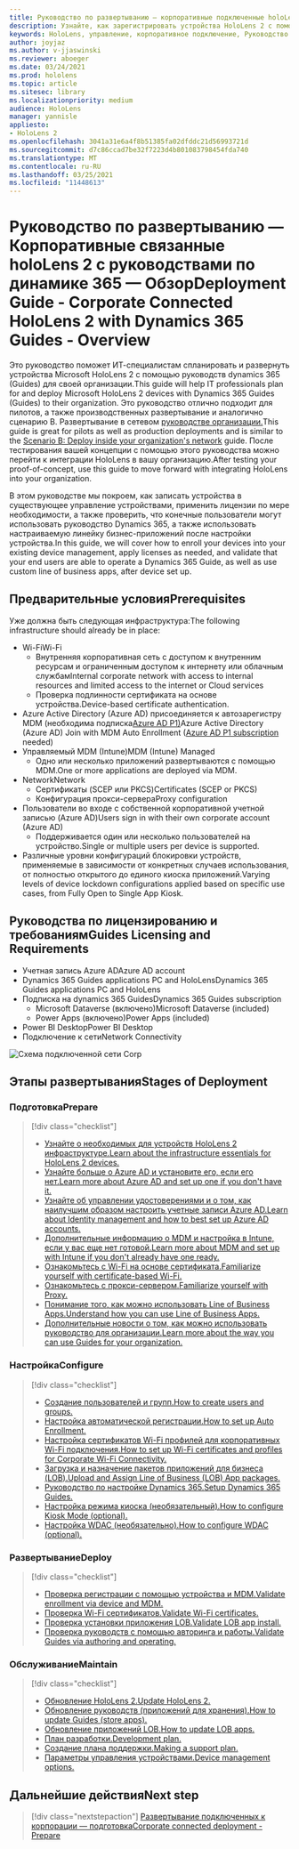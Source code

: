 ```yaml
---
title: Руководство по развертыванию — корпоративные подключенные holoLens 2 с руководствами dynamics 365 — Обзор
description: Узнайте, как зарегистрировать устройства HoloLens 2 с помощью руководств Dynamics 365 по корпоративной подключенной сети.
keywords: HoloLens, управление, корпоративное подключение, Руководство по динамике 365, AAD, Azure AD, MDM, Управление мобильными устройствами
author: joyjaz
ms.author: v-jjaswinski
ms.reviewer: aboeger
ms.date: 03/24/2021
ms.prod: hololens
ms.topic: article
ms.sitesec: library
ms.localizationpriority: medium
audience: HoloLens
manager: yannisle
appliesto:
- HoloLens 2
ms.openlocfilehash: 3041a31e6a4f8b51385fa02dfddc21d56993721d
ms.sourcegitcommit: d7c86ccad7be32f7223d4b801083798454fda740
ms.translationtype: MT
ms.contentlocale: ru-RU
ms.lasthandoff: 03/25/2021
ms.locfileid: "11448613"
---
```

# <a name="deployment-guide---corporate-connected-hololens-2-with-dynamics-365-guides---overview"></a><span data-ttu-id="7a2b2-104">Руководство по развертыванию — Корпоративные связанные holoLens 2 с руководствами по динамике 365 — Обзор</span><span class="sxs-lookup"><span data-stu-id="7a2b2-104">Deployment Guide - Corporate Connected HoloLens 2 with Dynamics 365 Guides - Overview</span></span>

<span data-ttu-id="7a2b2-105">Это руководство поможет ИТ-специалистам спланировать и развернуть устройства Microsoft HoloLens 2 с помощью руководств dynamics 365 (Guides) для своей организации.</span><span class="sxs-lookup"><span data-stu-id="7a2b2-105">This guide will help IT professionals plan for and deploy Microsoft HoloLens 2 devices with Dynamics 365 Guides (Guides) to their organization.</span></span> <span data-ttu-id="7a2b2-106">Это руководство отлично подходит для пилотов, а также производственных развертывание и аналогично сценарию B. Развертывание в сетевом [руководстве организации.](https://docs.microsoft.com/hololens/common-scenarios#scenario-b-deploy-inside-your-organizations-network)</span><span class="sxs-lookup"><span data-stu-id="7a2b2-106">This guide is great for pilots as well as production deployments and is similar to the [Scenario B: Deploy inside your organization's network](https://docs.microsoft.com/hololens/common-scenarios#scenario-b-deploy-inside-your-organizations-network) guide.</span></span> <span data-ttu-id="7a2b2-107">После тестирования вашей концепции с помощью этого руководства можно перейти к интеграции HoloLens в вашу организацию.</span><span class="sxs-lookup"><span data-stu-id="7a2b2-107">After testing your proof-of-concept, use this guide to move forward with integrating HoloLens into your organization.</span></span>

<span data-ttu-id="7a2b2-108">В этом руководстве мы покроем, как записать устройства в существующее управление устройствами, применить лицензии по мере необходимости, а также проверить, что конечные пользователи могут использовать руководство Dynamics 365, а также использовать настраиваемую линейку бизнес-приложений после настройки устройства.</span><span class="sxs-lookup"><span data-stu-id="7a2b2-108">In this guide, we will cover how to enroll your devices into your existing device management, apply licenses as needed, and validate that your end users are able to operate a Dynamics 365 Guide, as well as use custom line of business apps, after device set up.</span></span> 

## <a name="prerequisites"></a><span data-ttu-id="7a2b2-109">Предварительные условия</span><span class="sxs-lookup"><span data-stu-id="7a2b2-109">Prerequisites</span></span>

<span data-ttu-id="7a2b2-110">Уже должна быть следующая инфраструктура:</span><span class="sxs-lookup"><span data-stu-id="7a2b2-110">The following infrastructure should already be in place:</span></span>
- <span data-ttu-id="7a2b2-111">Wi-Fi</span><span class="sxs-lookup"><span data-stu-id="7a2b2-111">Wi-Fi</span></span>
    - <span data-ttu-id="7a2b2-112">Внутренняя корпоративная сеть с доступом к внутренним ресурсам и ограниченным доступом к интернету или облачным службам</span><span class="sxs-lookup"><span data-stu-id="7a2b2-112">Internal corporate network with access to internal resources and limited access to the internet or Cloud services</span></span>
    - <span data-ttu-id="7a2b2-113">Проверка подлинности сертификата на основе устройства.</span><span class="sxs-lookup"><span data-stu-id="7a2b2-113">Device-based certificate authentication.</span></span>
- <span data-ttu-id="7a2b2-114">Azure Active Directory (Azure AD) присоединяется к автозарегистру MDM (необходима подписка[Azure AD P1)](https://docs.microsoft.com/azure/active-directory/fundamentals/active-directory-whatis)</span><span class="sxs-lookup"><span data-stu-id="7a2b2-114">Azure Active Directory (Azure AD) Join with MDM Auto Enrollment ([Azure AD P1 subscription](https://docs.microsoft.com/azure/active-directory/fundamentals/active-directory-whatis) needed)</span></span>
- <span data-ttu-id="7a2b2-115">Управляемый MDM (Intune)</span><span class="sxs-lookup"><span data-stu-id="7a2b2-115">MDM (Intune) Managed</span></span>
    - <span data-ttu-id="7a2b2-116">Одно или несколько приложений развертываются с помощью MDM.</span><span class="sxs-lookup"><span data-stu-id="7a2b2-116">One or more applications are deployed via MDM.</span></span>
- <span data-ttu-id="7a2b2-117">Network</span><span class="sxs-lookup"><span data-stu-id="7a2b2-117">Network</span></span> 
    - <span data-ttu-id="7a2b2-118">Сертификаты (SCEP или PKCS)</span><span class="sxs-lookup"><span data-stu-id="7a2b2-118">Certificates (SCEP or PKCS)</span></span>
    - <span data-ttu-id="7a2b2-119">Конфигурация прокси-сервера</span><span class="sxs-lookup"><span data-stu-id="7a2b2-119">Proxy configuration</span></span>
- <span data-ttu-id="7a2b2-120">Пользователи во входе с собственной корпоративной учетной записью (Azure AD)</span><span class="sxs-lookup"><span data-stu-id="7a2b2-120">Users sign in with their own corporate account (Azure AD)</span></span>
    - <span data-ttu-id="7a2b2-121">Поддерживается один или несколько пользователей на устройство.</span><span class="sxs-lookup"><span data-stu-id="7a2b2-121">Single or multiple users per device is supported.</span></span>
- <span data-ttu-id="7a2b2-122">Различные уровни конфигураций блокировки устройств, применяемые в зависимости от конкретных случаев использования, от полностью открытого до единого киоска приложений.</span><span class="sxs-lookup"><span data-stu-id="7a2b2-122">Varying levels of device lockdown configurations applied based on specific use cases, from Fully Open to Single App Kiosk.</span></span>

## [<a name="guides-licensing-and-requirements"></a><span data-ttu-id="7a2b2-123">Руководства по лицензированию и требованиям</span><span class="sxs-lookup"><span data-stu-id="7a2b2-123">Guides Licensing and Requirements</span></span>](https://docs.microsoft.com/dynamics365/mixed-reality/guides/requirements#licensing-and-product-requirements)
- <span data-ttu-id="7a2b2-124">Учетная запись Azure AD</span><span class="sxs-lookup"><span data-stu-id="7a2b2-124">Azure AD account</span></span>
- <span data-ttu-id="7a2b2-125">Dynamics 365 Guides applications PC and HoloLens</span><span class="sxs-lookup"><span data-stu-id="7a2b2-125">Dynamics 365 Guides applications PC and HoloLens</span></span>
- <span data-ttu-id="7a2b2-126">Подписка на dynamics 365 Guides</span><span class="sxs-lookup"><span data-stu-id="7a2b2-126">Dynamics 365 Guides subscription</span></span>
    - <span data-ttu-id="7a2b2-127">Microsoft Dataverse (включено)</span><span class="sxs-lookup"><span data-stu-id="7a2b2-127">Microsoft Dataverse (included)</span></span>
    - <span data-ttu-id="7a2b2-128">Power Apps (включено)</span><span class="sxs-lookup"><span data-stu-id="7a2b2-128">Power Apps (included)</span></span>
- <span data-ttu-id="7a2b2-129">Power BI Desktop</span><span class="sxs-lookup"><span data-stu-id="7a2b2-129">Power BI Desktop</span></span>
- <span data-ttu-id="7a2b2-130">Подключение к сети</span><span class="sxs-lookup"><span data-stu-id="7a2b2-130">Network Connectivity</span></span>

![Схема подключенной сети Corp](./images/corpconnected-diagHL2-guides.png)

## <a name="stages-of-deployment"></a><span data-ttu-id="7a2b2-132">Этапы развертывания</span><span class="sxs-lookup"><span data-stu-id="7a2b2-132">Stages of Deployment</span></span>
### <a name="prepare"></a><span data-ttu-id="7a2b2-133">Подготовка</span><span class="sxs-lookup"><span data-stu-id="7a2b2-133">Prepare</span></span>
> [!div class="checklist"]
>- [<span data-ttu-id="7a2b2-134">Узнайте о необходимых для устройств HoloLens 2 инфраструктуре.</span><span class="sxs-lookup"><span data-stu-id="7a2b2-134">Learn about the infrastructure essentials for HoloLens 2 devices.</span></span>](hololens2-corp-connected-prepare.md#infrastructure-essentials)
>- [<span data-ttu-id="7a2b2-135">Узнайте больше о Azure AD и установите его, если его нет.</span><span class="sxs-lookup"><span data-stu-id="7a2b2-135">Learn more about Azure AD and set up one if you don't have it.</span></span>](hololens2-corp-connected-prepare.md#azure-active-directory)
>- [<span data-ttu-id="7a2b2-136">Узнайте об управлении удостоверениями и о том, как наилучшим образом настроить учетные записи Azure AD.</span><span class="sxs-lookup"><span data-stu-id="7a2b2-136">Learn about Identity management and how to best set up Azure AD accounts.</span></span>](hololens2-corp-connected-prepare.md#identity-management)
>- [<span data-ttu-id="7a2b2-137">Дополнительные информацию о MDM и настройка в Intune, если у вас еще нет готовой.</span><span class="sxs-lookup"><span data-stu-id="7a2b2-137">Learn more about MDM and set up with Intune if you don't already have one ready.</span></span>](hololens2-corp-connected-prepare.md#mobile-device-management)
>- [<span data-ttu-id="7a2b2-138">Ознакомьтесь с Wi-Fi на основе сертификата.</span><span class="sxs-lookup"><span data-stu-id="7a2b2-138">Familiarize yourself with certificate-based Wi-Fi.</span></span>](hololens2-corp-connected-prepare.md#certificates)
>- [<span data-ttu-id="7a2b2-139">Ознакомьтесь с прокси-сервером.</span><span class="sxs-lookup"><span data-stu-id="7a2b2-139">Familiarize yourself with Proxy.</span></span>](hololens2-corp-connected-prepare.md#proxy)
>- [<span data-ttu-id="7a2b2-140">Понимание того, как можно использовать Line of Business Apps.</span><span class="sxs-lookup"><span data-stu-id="7a2b2-140">Understand how you can use Line of Business Apps.</span></span>](hololens2-corp-connected-prepare.md#line-of-business-apps)
>- [<span data-ttu-id="7a2b2-141">Дополнительные новости о том, как можно использовать руководство для организации.</span><span class="sxs-lookup"><span data-stu-id="7a2b2-141">Learn more about the way you can use Guides for your organization.</span></span>](hololens2-corp-connected-prepare.md#guides-playbook)
### <a name="configure"></a><span data-ttu-id="7a2b2-142">Настройка</span><span class="sxs-lookup"><span data-stu-id="7a2b2-142">Configure</span></span>
> [!div class="checklist"]
>- [<span data-ttu-id="7a2b2-143">Создание пользователей и групп.</span><span class="sxs-lookup"><span data-stu-id="7a2b2-143">How to create users and groups.</span></span>](hololens2-corp-connected-configure.md#azure-users-and-groups)
>- [<span data-ttu-id="7a2b2-144">Настройка автоматической регистрации.</span><span class="sxs-lookup"><span data-stu-id="7a2b2-144">How to set up Auto Enrollment.</span></span>](hololens2-corp-connected-configure.md#auto-enrollment-on-hololens-2)
>- [<span data-ttu-id="7a2b2-145">Настройка сертификатов Wi-Fi профилей для корпоративных Wi-Fi подключения.</span><span class="sxs-lookup"><span data-stu-id="7a2b2-145">How to set up Wi-Fi certificates and profiles for Corporate Wi-Fi Connectivity.</span></span>](hololens2-corp-connected-configure.md#corporate-wi-fi-connectivity)
>- [<span data-ttu-id="7a2b2-146">Загрузка и назначение пакетов приложений для бизнеса (LOB).</span><span class="sxs-lookup"><span data-stu-id="7a2b2-146">Upload and Assign Line of Business (LOB) App packages.</span></span>](hololens2-corp-connected-configure.md#app-deployment)
>- [<span data-ttu-id="7a2b2-147">Руководство по настройке Dynamics 365.</span><span class="sxs-lookup"><span data-stu-id="7a2b2-147">Setup Dynamics 365 Guides.</span></span>](hololens2-corp-connected-configure.md#setup-guides-application-licenses-dataverse-and-authoring)
>- [<span data-ttu-id="7a2b2-148">Настройка режима киоска (необязательный).</span><span class="sxs-lookup"><span data-stu-id="7a2b2-148">How to configure Kiosk Mode (optional).</span></span>](hololens2-corp-connected-configure.md#optional-kiosk-mode)
>- [<span data-ttu-id="7a2b2-149">Настройка WDAC (необязательно).</span><span class="sxs-lookup"><span data-stu-id="7a2b2-149">How to configure WDAC (optional).</span></span>](hololens2-corp-connected-configure.md#optional-wdac)
### <a name="deploy"></a><span data-ttu-id="7a2b2-150">Развертывание</span><span class="sxs-lookup"><span data-stu-id="7a2b2-150">Deploy</span></span>
> [!div class="checklist"]
>-  [<span data-ttu-id="7a2b2-151">Проверка регистрации с помощью устройства и MDM.</span><span class="sxs-lookup"><span data-stu-id="7a2b2-151">Validate enrollment via device and MDM.</span></span>](hololens2-corp-connected-deploy.md#enrollment-validation)
>-  [<span data-ttu-id="7a2b2-152">Проверка Wi-Fi сертификатов.</span><span class="sxs-lookup"><span data-stu-id="7a2b2-152">Validate Wi-Fi certificates.</span></span>](hololens2-corp-connected-deploy.md#wi-fi-certificate-validation)
>-  [<span data-ttu-id="7a2b2-153">Проверка установки приложения LOB.</span><span class="sxs-lookup"><span data-stu-id="7a2b2-153">Validate LOB app install.</span></span>](hololens2-corp-connected-deploy.md#validate-lob-app-install)
>-  [<span data-ttu-id="7a2b2-154">Проверка руководств с помощью авторинга и работы.</span><span class="sxs-lookup"><span data-stu-id="7a2b2-154">Validate Guides via authoring and operating.</span></span>](hololens2-corp-connected-deploy.md#validate-dynamics-365-guides)
### <a name="maintain"></a><span data-ttu-id="7a2b2-155">Обслуживание</span><span class="sxs-lookup"><span data-stu-id="7a2b2-155">Maintain</span></span>
> [!div class="checklist"]
>- [<span data-ttu-id="7a2b2-156">Обновление HoloLens 2.</span><span class="sxs-lookup"><span data-stu-id="7a2b2-156">Update HoloLens 2.</span></span>](hololens2-corp-connected-maintain.md#update-hololens)
>- [<span data-ttu-id="7a2b2-157">Обновление руководств (приложений для хранения).</span><span class="sxs-lookup"><span data-stu-id="7a2b2-157">How to update Guides (store apps).</span></span>](hololens2-corp-connected-maintain.md#how-to-update-dynamics-365-guides-and-other-store-apps)
>- [<span data-ttu-id="7a2b2-158">Обновление приложений LOB.</span><span class="sxs-lookup"><span data-stu-id="7a2b2-158">How to update LOB apps.</span></span>](hololens2-corp-connected-maintain.md#how-to-update-lob-apps) 
>- [<span data-ttu-id="7a2b2-159">План разработки.</span><span class="sxs-lookup"><span data-stu-id="7a2b2-159">Development plan.</span></span>](hololens2-corp-connected-maintain.md#development-plan) 
>- [<span data-ttu-id="7a2b2-160">Создание плана поддержки.</span><span class="sxs-lookup"><span data-stu-id="7a2b2-160">Making a support plan.</span></span>](hololens2-corp-connected-maintain.md#support-plan)
>- [<span data-ttu-id="7a2b2-161">Параметры управления устройствами.</span><span class="sxs-lookup"><span data-stu-id="7a2b2-161">Device management options.</span></span>](hololens2-corp-connected-maintain.md#device-management)

## <a name="next-step"></a><span data-ttu-id="7a2b2-162">Дальнейшие действия</span><span class="sxs-lookup"><span data-stu-id="7a2b2-162">Next step</span></span> 
> [!div class="nextstepaction"]
> [<span data-ttu-id="7a2b2-163">Развертывание подключенных к корпорации — подготовка</span><span class="sxs-lookup"><span data-stu-id="7a2b2-163">Corporate connected deployment - Prepare</span></span>](hololens2-corp-connected-prepare.md)
